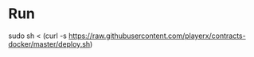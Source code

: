 # Run
sudo sh < (curl -s https://raw.githubusercontent.com/playerx/contracts-docker/master/deploy.sh)
